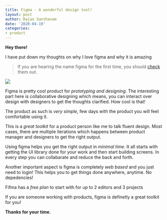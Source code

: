 ```yaml
---
title: Figma - A wonderful design tool!
layout: post
author: Rajan Santhanam
date: '2020-04-19'
categories:
- product
---
```


**Hey there!**

I have put down my thoughts on why I love figma and why it is amazing

> If you are hearing the name figma for the first time, you should [check](https://www.figma.com//) them out.

![](https://rajanpsanthanam.s3.ap-south-1.amazonaws.com/figma-post.png)

Figma is pretty cool product for *prototyping and designing*. The interesting part here is collaborative designing which means, you can interact over design with designers to get the thoughts clarified. How cool is that!

The product as such is *very simple*, few days with the product you will feel comfortable using it.

This is a *great toolkit* for a product person like me to talk fluent design. Most cases, there are multiple iterations which happens between product manager and designers to get the right output.

Using figma helps you get the right output in *minimal time*. It all starts with getting the UI library done for your work and then start building screens. In every step you can collabarate and reduce the back and forth.

Another important aspect is figma is completely *web based* and you just need to login! This helps you to get things done anywhere, anytime. No depedencies!

Fifma has a *free plan* to start with for up to 2 editors and 3 projects

If you are someone working with products, figma is definetly a great toolkit for you!

**Thanks for your time.**
